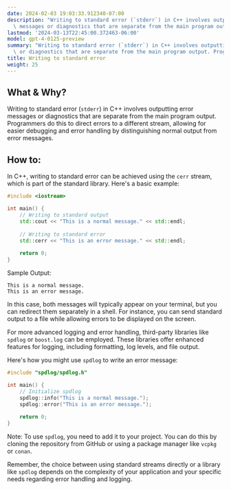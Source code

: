 ```yaml
---
date: 2024-02-03 19:03:33.912340-07:00
description: "Writing to standard error (`stderr`) in C++ involves outputting error\
  \ messages or diagnostics that are separate from the main program output. Programmers\u2026"
lastmod: '2024-03-13T22:45:00.372463-06:00'
model: gpt-4-0125-preview
summary: "Writing to standard error (`stderr`) in C++ involves outputting error messages\
  \ or diagnostics that are separate from the main program output. Programmers\u2026"
title: Writing to standard error
weight: 25
---
```


## What & Why?

Writing to standard error (`stderr`) in C++ involves outputting error messages or diagnostics that are separate from the main program output. Programmers do this to direct errors to a different stream, allowing for easier debugging and error handling by distinguishing normal output from error messages.

## How to:

In C++, writing to standard error can be achieved using the `cerr` stream, which is part of the standard library. Here's a basic example:

```cpp
#include <iostream>

int main() {
    // Writing to standard output
    std::cout << "This is a normal message." << std::endl;
    
    // Writing to standard error
    std::cerr << "This is an error message." << std::endl;
    
    return 0;
}
```

Sample Output:
```
This is a normal message.
This is an error message.
```

In this case, both messages will typically appear on your terminal, but you can redirect them separately in a shell. For instance, you can send standard output to a file while allowing errors to be displayed on the screen.

For more advanced logging and error handling, third-party libraries like `spdlog` or `boost.log` can be employed. These libraries offer enhanced features for logging, including formatting, log levels, and file output.

Here's how you might use `spdlog` to write an error message:

```cpp
#include "spdlog/spdlog.h"

int main() {
    // Initialize spdlog
    spdlog::info("This is a normal message.");
    spdlog::error("This is an error message.");
    
    return 0;
}
```

Note: To use `spdlog`, you need to add it to your project. You can do this by cloning the repository from GitHub or using a package manager like `vcpkg` or `conan`. 

Remember, the choice between using standard streams directly or a library like `spdlog` depends on the complexity of your application and your specific needs regarding error handling and logging.
